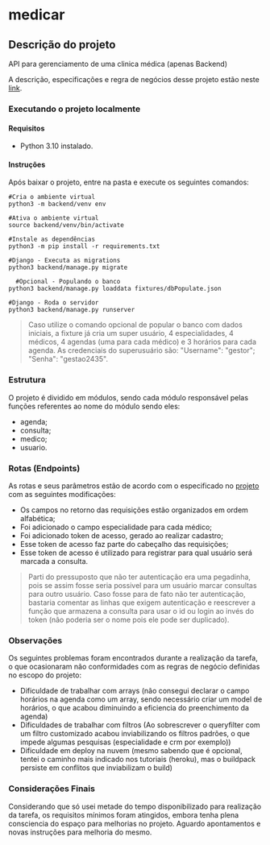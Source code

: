 # medicar

## Descrição do projeto
  API para gerenciamento de uma clinica médica (apenas Backend)

  A descrição, especificações e regra de negócios desse projeto estão neste [link](https://github.com/Intmed-Software/desafio).

### Executando o projeto localmente

#### Requisitos

 - Python 3.10 instalado.
 
#### Instruções

  Após baixar o projeto, entre na pasta e execute os seguintes comandos:

    #Cria o ambiente virtual
    python3 -m backend/venv env
    
    #Ativa o ambiente virtual
    source backend/venv/bin/activate
    
    #Instale as dependências
    python3 -m pip install -r requirements.txt
    
    #Django - Executa as migrations 
    python3 backend/manage.py migrate
	
	  #Opcional - Populando o banco
    python3 backend/manage.py loaddata fixtures/dbPopulate.json
    
    #Django - Roda o servidor
    python3 backend/manage.py runserver
    
> Caso utilize o comando opcional de popular o banco com dados iniciais, a fixture já cria um super usuário, 4 especialidades, 4 médicos, 4 agendas (uma para cada médico) e 3 horários para cada agenda.
> As credenciais do superusuário são:  "Username": "gestor"; "Senha": "gestao2435".

### Estrutura 

  O projeto é dividido em módulos, sendo cada módulo responsável pelas funções referentes ao nome do módulo sendo eles:
  - agenda;
  - consulta;
  - medico;
  - usuario.
  
### Rotas (Endpoints)
   As rotas e seus parâmetros estão de acordo com o especificado no [projeto](https://github.com/Intmed-Software/desafio/tree/master/backend) com as seguintes modificações:

   - Os campos no retorno das requisições estão organizados em ordem alfabética;
   - Foi adicionado o campo especialidade para cada médico;
   - Foi adicionado token de acesso, gerado ao realizar cadastro;
   - Esse token de acesso faz parte do cabeçalho das requisições;
   - Esse token de acesso é utilizado para registrar para qual usuário será marcada a consulta.
   > Parti do pressuposto que não ter autenticação era uma pegadinha, pois se assim fosse seria possivel para um usuário marcar consultas para outro usuário. Caso fosse para de fato não ter autenticação, bastaria comentar as linhas que exigem autenticação e reescrever a função que armazena a consulta para usar o id ou login ao invés do token (não poderia ser o nome pois ele pode ser duplicado).

### Observações
  Os seguintes problemas foram encontrados durante a realização da tarefa, o que ocasionaram não conformidades com as regras de negócio definidas no escopo do projeto:

  - Dificuldade de trabalhar com arrays (não consegui declarar o campo horários na agenda como um array, sendo necessário criar um model de horários, o que acabou diminuindo a eficiencia do preenchimento da agenda)
  - Dificuldades de trabalhar com filtros (Ao sobrescrever o queryfilter com um filtro customizado acabou inviabilizando os filtros padrões, o que impede algumas pesquisas (especialidade e crm por exemplo))
  - Dificuldade em deploy na nuvem (mesmo sabendo que é opcional, tentei o caminho mais indicado nos tutoriais (heroku), mas o buildpack persiste em conflitos que inviabilizam o build)

### Considerações Finais
  Considerando que só usei metade do tempo disponibilizado para realização da tarefa, os requisitos mínimos foram atingidos, embora tenha plena consciencia do espaço para melhorias no projeto. Aguardo apontamentos e novas instruções para melhoria do mesmo.

